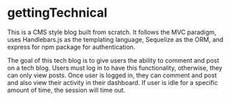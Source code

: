 # gettingTechnical

This is a CMS style blog built from scratch. 
It follows the MVC paradigm, uses Handlebars.js as the templating language, Sequelize as the ORM, and express for npm package for authentication. 

The goal of this tech blog is to give users the ability to comment and post on a tech blog. Users must log in to have this functionality, otherwise, they can only view posts. Once user is logged in, they can comment and post and also view their activity in their dashboard. If user is idle for a specific amount of time, the session will time out. 
